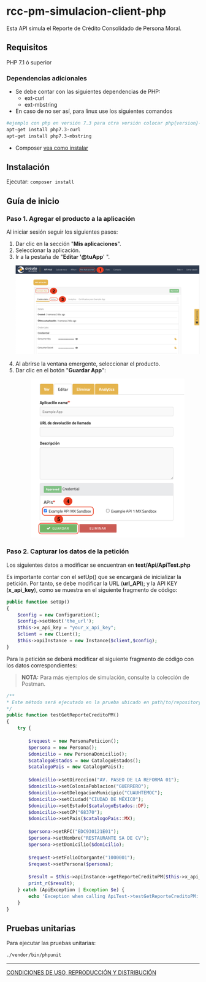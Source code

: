 # rcc-pm-simulacion-client-php

Esta API simula el Reporte de Crédito Consolidado de Persona Moral.

## Requisitos

PHP 7.1 ó superior

### Dependencias adicionales

- Se debe contar con las siguientes dependencias de PHP:
  - ext-curl
  - ext-mbstring
- En caso de no ser así, para linux use los siguientes comandos

```sh
#ejemplo con php en versión 7.3 para otra versión colocar php{version}-curl
apt-get install php7.3-curl
apt-get install php7.3-mbstring
```

- Composer [vea como instalar][1]

## Instalación

Ejecutar: `composer install`

## Guía de inicio

### Paso 1. Agregar el producto a la aplicación

Al iniciar sesión seguir los siguientes pasos:

1.  Dar clic en la sección "**Mis aplicaciones**".
2.  Seleccionar la aplicación.
3.  Ir a la pestaña de "**Editar '@tuApp**' ".
    <p align="center">
      <img src="https://github.com/APIHub-CdC/imagenes-cdc/blob/master/edit_applications.jpg" width="900">
    </p>
4.  Al abrirse la ventana emergente, seleccionar el producto.
5.  Dar clic en el botón "**Guardar App**":
    <p align="center">
      <img src="https://github.com/APIHub-CdC/imagenes-cdc/blob/master/selected_product.jpg" width="400">
    </p>

### Paso 2. Capturar los datos de la petición

Los siguientes datos a modificar se encuentran en **test/Api/ApiTest.php**

Es importante contar con el setUp() que se encargará de inicializar la petición. Por tanto, se debe modificar la URL (**url_API**); y la API KEY (**x_api_key**), como se muestra en el siguiente fragmento de código:

```php
public function setUp()
{
    $config = new Configuration();
    $config->setHost('the_url');
    $this->x_api_key = "your_x_api_key";
    $client = new Client();
    $this->apiInstance = new Instance($client,$config);
}
```

Para la petición se deberá modificar el siguiente fragmento de código con los datos correspondientes:

> **NOTA:** Para más ejemplos de simulación, consulte la colección de Postman.

```php
/**
* Este método será ejecutado en la prueba ubicado en path/to/repository/test/Api/ApiTest.php
*/
public function testGetReporteCreditoPM()
{
    try {

        $request = new PersonaPeticion();
        $persona = new Persona();
        $domicilio = new PersonaDomicilio(); 
        $catalogoEstados = new CatalogoEstados(); 
        $catalogoPais = new CatalogoPais();            

        $domicilio->setDireccion("AV. PASEO DE LA REFORMA 01");
        $domicilio->setColoniaPoblacion("GUERRERO");
        $domicilio->setDelegacionMunicipio("CUAUHTEMOC");
        $domicilio->setCiudad("CIUDAD DE MÉXICO");
        $domicilio->setEstado($catalogoEstados::DF);
        $domicilio->setCP("68370");
        $domicilio->setPais($catalogoPais::MX);

        $persona->setRFC("EDC930121E01");
        $persona->setNombre("RESTAURANTE SA DE CV");
        $persona->setDomicilio($domicilio);

        $request->setFolioOtorgante("1000001");
        $request->setPersona($persona);

        $result = $this->apiInstance->getReporteCreditoPM($this->x_api_key, $request);
        print_r($result);
    } catch (ApiException | Exception $e) {
        echo 'Exception when calling ApiTest->testGetReporteCreditoPM: ', $e->getMessage(), PHP_EOL;
    }        
}
```

## Pruebas unitarias

Para ejecutar las pruebas unitarias:

```sh
./vendor/bin/phpunit
```

---
[CONDICIONES DE USO, REPRODUCCIÓN Y DISTRIBUCIÓN](https://github.com/APIHub-CdC/licencias-cdc)

[1]: https://getcomposer.org/doc/00-intro.md#installation-linux-unix-macos
